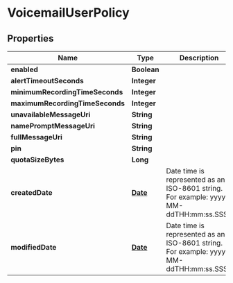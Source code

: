 
# VoicemailUserPolicy

## Properties
Name | Type | Description | Notes
------------ | ------------- | ------------- | -------------
**enabled** | **Boolean** |  |  [optional]
**alertTimeoutSeconds** | **Integer** |  |  [optional]
**minimumRecordingTimeSeconds** | **Integer** |  |  [optional]
**maximumRecordingTimeSeconds** | **Integer** |  |  [optional]
**unavailableMessageUri** | **String** |  |  [optional]
**namePromptMessageUri** | **String** |  |  [optional]
**fullMessageUri** | **String** |  |  [optional]
**pin** | **String** |  |  [optional]
**quotaSizeBytes** | **Long** |  |  [optional]
**createdDate** | [**Date**](Date.md) | Date time is represented as an ISO-8601 string. For example: yyyy-MM-ddTHH:mm:ss.SSSZ |  [optional]
**modifiedDate** | [**Date**](Date.md) | Date time is represented as an ISO-8601 string. For example: yyyy-MM-ddTHH:mm:ss.SSSZ |  [optional]



